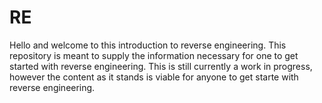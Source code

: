 # RE
Hello and welcome to this introduction to reverse engineering.  This repository is meant to supply the information necessary for one to get started with reverse engineering.  This is still currently a work in progress, however the content as it stands is viable for anyone to get starte with reverse engineering.
